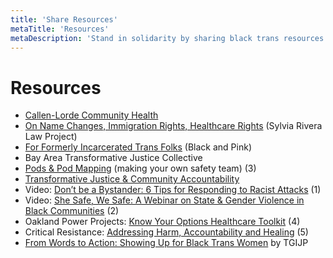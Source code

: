 ```yaml
---
title: 'Share Resources'
metaTitle: 'Resources'
metaDescription: 'Stand in solidarity by sharing black trans resources.'
---
```


# Resources

- [Callen-Lorde Community Health](https://callen-lorde.org/)
- [On Name Changes, Immigration Rights, Healthcare Rights](https://srlp.org/resources/) (Sylvia Rivera Law Project)
- [For Formerly Incarcerated Trans Folks](https://www.blackandpink.org/) (Black and Pink)
- Bay Area Transformative Justice Collective
- [Pods & Pod Mapping](https://batjc.wordpress.com/pods-and-pod-mapping-worksheet/) (making your own safety team) (3)
- [Transformative Justice & Community Accountability](https://batjc.files.wordpress.com/2014/06/tj-ca-one-pager.pdf)
- Video: [Don’t be a Bystander: 6 Tips for Responding to Racist Attacks](https://www.youtube.com/watch?v=krgcbiRu0ys) (1)
- Video: [She Safe, We Safe: A Webinar on State & Gender Violence in Black Communities](https://youtu.be/KwF8XqKKZm8?t=1447) (2)
- Oakland Power Projects: [Know Your Options Healthcare Toolkit](https://static1.squarespace.com/static/59ead8f9692ebee25b72f17f/t/5b6aab5e1ae6cfd4011275e2/1533717358865/OPP_booklet_Jun2018_v2-3.pdf) (4)
- Critical Resistance: [Addressing Harm, Accountability and Healing](http://criticalresistance.org/resources/addressing-harm-accountability-and-healing/) (5)
- [From Words to Action: Showing Up for Black Trans Women](http://www.tgijp.org/from-words-to-action-showing-up-for-black-trans-women.html) by TGIJP

